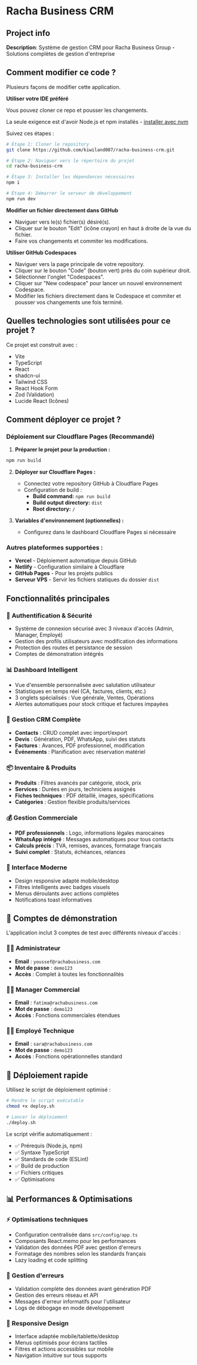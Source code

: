 # Racha Business CRM

## Project info

**Description**: Système de gestion CRM pour Racha Business Group - Solutions complètes de gestion d'entreprise

## Comment modifier ce code ?

Plusieurs façons de modifier cette application.

**Utiliser votre IDE préféré**

Vous pouvez cloner ce repo et pousser les changements.

La seule exigence est d'avoir Node.js et npm installés - [installer avec nvm](https://github.com/nvm-sh/nvm#installing-and-updating)

Suivez ces étapes :

```sh
# Étape 1: Cloner le repository
git clone https://github.com/kiwiland007/racha-business-crm.git

# Étape 2: Naviguer vers le répertoire du projet
cd racha-business-crm

# Étape 3: Installer les dépendances nécessaires
npm i

# Étape 4: Démarrer le serveur de développement
npm run dev
```

**Modifier un fichier directement dans GitHub**

- Naviguer vers le(s) fichier(s) désiré(s).
- Cliquer sur le bouton "Edit" (icône crayon) en haut à droite de la vue du fichier.
- Faire vos changements et commiter les modifications.

**Utiliser GitHub Codespaces**

- Naviguer vers la page principale de votre repository.
- Cliquer sur le bouton "Code" (bouton vert) près du coin supérieur droit.
- Sélectionner l'onglet "Codespaces".
- Cliquer sur "New codespace" pour lancer un nouvel environnement Codespace.
- Modifier les fichiers directement dans le Codespace et commiter et pousser vos changements une fois terminé.

## Quelles technologies sont utilisées pour ce projet ?

Ce projet est construit avec :

- Vite
- TypeScript
- React
- shadcn-ui
- Tailwind CSS
- React Hook Form
- Zod (Validation)
- Lucide React (Icônes)

## Comment déployer ce projet ?

### Déploiement sur Cloudflare Pages (Recommandé)

1. **Préparer le projet pour la production :**
```sh
npm run build
```

2. **Déployer sur Cloudflare Pages :**
   - Connectez votre repository GitHub à Cloudflare Pages
   - Configuration de build :
     - **Build command:** `npm run build`
     - **Build output directory:** `dist`
     - **Root directory:** `/`

3. **Variables d'environnement (optionnelles) :**
   - Configurez dans le dashboard Cloudflare Pages si nécessaire

### Autres plateformes supportées :

- **Vercel** - Déploiement automatique depuis GitHub
- **Netlify** - Configuration similaire à Cloudflare
- **GitHub Pages** - Pour les projets publics
- **Serveur VPS** - Servir les fichiers statiques du dossier `dist`

## Fonctionnalités principales

### 🔐 **Authentification & Sécurité**
- Système de connexion sécurisé avec 3 niveaux d'accès (Admin, Manager, Employé)
- Gestion des profils utilisateurs avec modification des informations
- Protection des routes et persistance de session
- Comptes de démonstration intégrés

### 📊 **Dashboard Intelligent**
- Vue d'ensemble personnalisée avec salutation utilisateur
- Statistiques en temps réel (CA, factures, clients, etc.)
- 3 onglets spécialisés : Vue générale, Ventes, Opérations
- Alertes automatiques pour stock critique et factures impayées

### 👥 **Gestion CRM Complète**
- **Contacts** : CRUD complet avec import/export
- **Devis** : Génération, PDF, WhatsApp, suivi des statuts
- **Factures** : Avances, PDF professionnel, modification
- **Événements** : Planification avec réservation matériel

### 📦 **Inventaire & Produits**
- **Produits** : Filtres avancés par catégorie, stock, prix
- **Services** : Durées en jours, techniciens assignés
- **Fiches techniques** : PDF détaillé, images, spécifications
- **Catégories** : Gestion flexible produits/services

### 💰 **Gestion Commerciale**
- **PDF professionnels** : Logo, informations légales marocaines
- **WhatsApp intégré** : Messages automatiques pour tous contacts
- **Calculs précis** : TVA, remises, avances, formatage français
- **Suivi complet** : Statuts, échéances, relances

### 🎨 **Interface Moderne**
- Design responsive adapté mobile/desktop
- Filtres intelligents avec badges visuels
- Menus déroulants avec actions complètes
- Notifications toast informatives

## 🎯 **Comptes de démonstration**

L'application inclut 3 comptes de test avec différents niveaux d'accès :

### 👨‍💼 **Administrateur**
- **Email** : `youssef@rachabusiness.com`
- **Mot de passe** : `demo123`
- **Accès** : Complet à toutes les fonctionnalités

### 👩‍💼 **Manager Commercial**
- **Email** : `fatima@rachabusiness.com`
- **Mot de passe** : `demo123`
- **Accès** : Fonctions commerciales étendues

### 👨‍🔧 **Employé Technique**
- **Email** : `sara@rachabusiness.com`
- **Mot de passe** : `demo123`
- **Accès** : Fonctions opérationnelles standard

## 🚀 **Déploiement rapide**

Utilisez le script de déploiement optimisé :

```bash
# Rendre le script exécutable
chmod +x deploy.sh

# Lancer le déploiement
./deploy.sh
```

Le script vérifie automatiquement :
- ✅ Prérequis (Node.js, npm)
- ✅ Syntaxe TypeScript
- ✅ Standards de code (ESLint)
- ✅ Build de production
- ✅ Fichiers critiques
- ✅ Optimisations

## 📊 **Performances & Optimisations**

### ⚡ **Optimisations techniques**
- Configuration centralisée dans `src/config/app.ts`
- Composants React.memo pour les performances
- Validation des données PDF avec gestion d'erreurs
- Formatage des nombres selon les standards français
- Lazy loading et code splitting

### 🔧 **Gestion d'erreurs**
- Validation complète des données avant génération PDF
- Gestion des erreurs réseau et API
- Messages d'erreur informatifs pour l'utilisateur
- Logs de débogage en mode développement

### 📱 **Responsive Design**
- Interface adaptée mobile/tablette/desktop
- Menus optimisés pour écrans tactiles
- Filtres et actions accessibles sur mobile
- Navigation intuitive sur tous supports
